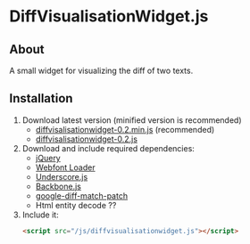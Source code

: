 DiffVisualisationWidget.js
==========================

## About
A small widget for visualizing the diff of two texts.

## Installation
1. Download latest version (minified version is recommended)
	- [diffvisalisationwidget-0.2.min.js](https://s3-eu-west-1.amazonaws.com/diffvisualisationwidget.js/diffvisualisationwidget-0.2.min.js) (recommended)
	- [diffvisalisationwidget-0.2.js](https://s3-eu-west-1.amazonaws.com/diffvisualisationwidget.js/diffvisalisationwidget-0.2.js)
2. Download and include required dependencies: 
	- [jQuery](http://jquery.com/)
	- [Webfont Loader](https://github.com/typekit/webfontloader)
	- [Underscore.js](http://underscorejs.org/)
	- [Backbone.js](http://backbonejs.org/)
	- [google-diff-match-patch](https://code.google.com/p/google-diff-match-patch/)
	- Html entity decode ??
3.  Include it:
	```html
	<script src="/js/diffvisualisationwidget.js"></script>
	```

